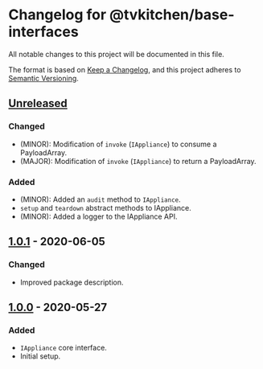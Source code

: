 # Changelog for @tvkitchen/base-interfaces

All notable changes to this project will be documented in this file.

The format is based on [Keep a Changelog](https://keepachangelog.com/en/1.0.0/),
and this project adheres to [Semantic Versioning](https://semver.org/spec/v2.0.0.html).

## [Unreleased]
### Changed
- (MINOR): Modification of `invoke` (`IAppliance`) to consume a PayloadArray.
- (MAJOR): Modification of `invoke` (`IAppliance`) to return a PayloadArray.

### Added
- (MINOR): Added an `audit` method to `IAppliance`.
- `setup` and `teardown` abstract methods to IAppliance.
- (MINOR): Added a logger to the IAppliance API.

## [1.0.1] - 2020-06-05

### Changed
- Improved package description.

## [1.0.0] - 2020-05-27

### Added
- `IAppliance` core interface.
- Initial setup.

[Unreleased]: https://github.com/tvkitchen/base/compare/@tvkitchen/base-interfaces@1.0.1...HEAD
[1.0.1]: https://github.com/tvkitchen/base/compare/@tvkitchen/base-interfaces@1.0.0...@tvkitchen/base-interfaces@1.0.1
[1.0.0]: https://github.com/tvkitchen/base/releases/tag/@tvkitchen/base-interfaces@1.0.0
